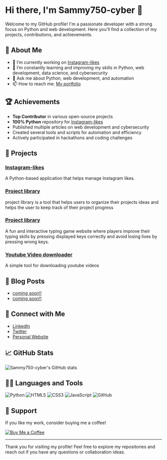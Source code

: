 # Hi there, I'm Sammy750-cyber 👋

Welcome to my GitHub profile! I'm a passionate developer with a strong focus on Python and web development. Here you'll find a collection of my projects, contributions, and achievements.

## 🚀 About Me

- 🔭 I’m currently working on [Instagram-likes](https://github.com/Sammy750-cyber/Instagram-likes)
- 🌱 I’m constantly learning and improving my skills in Python, web development, data science, and cybersecurity
- 💬 Ask me about Python, web development, and automation
- 📫 How to reach me: [My portfolio](https://portfolio-main-three-phi.vercel.app/)

## 🏆 Achievements

- **Top Contributor** in various open-source projects
- **100% Python** repository for [Instagram-likes](https://github.com/Sammy750-cyber/Instagram-likes)
- Published multiple articles on web development and cybersecurity
- Created several tools and scripts for automation and efficiency
- Actively participated in hackathons and coding challenges

## 📂 Projects

### [Instagram-likes](https://github.com/Sammy750-cyber/Instagram-likes)
A Python-based application that helps manage Instagram likes.

### [Project library](https://project-library-iota.vercel.app/)
   project library is a tool that helps users to organize their projects ideas and helps the user to keep track of their project 
   progress

### [Project library](https://keyboard-hero-pink.vercel.app/)
   A fun and interactive typing game website where players improve their typing skills by pressing displayed keys correctly and 
   avoid losing lives by pressing wrong keys.

### [Youtube Video downloader](https://github.com/Sammy750-cyber/YoutubeDL)
   A simple tool for downloading youtube videos

## 📜 Blog Posts

- [coming soon!!](https://link-to-blog-post)
- [coming soon!!](https://link-to-another-blog-post)

## 🔗 Connect with Me

- [LinkedIn](https://www.linkedin.com/in/sammy750-cyber/)
- [Twitter](https://x.com/sammy750-cyber)
- [Personal Website](https://portfolio-main-three-phi.vercel.app/)

## 📈 GitHub Stats

![Sammy750-cyber's GitHub stats](https://github-readme-stats.vercel.app/api?username=Sammy750-cyber&show_icons=true&theme=radical)

## 🧑‍💻 Languages and Tools

![Python](https://img.shields.io/badge/python-%2314354C.svg?style=for-the-badge&logo=python&logoColor=white)
![HTML5](https://img.shields.io/badge/html5-%23E34F26.svg?style=for-the-badge&logo=html5&logoColor=white)
![CSS3](https://img.shields.io/badge/css3-%231572B6.svg?style=for-the-badge&logo=css3&logoColor=white)
![JavaScript](https://img.shields.io/badge/javascript-%23323330.svg?style=for-the-badge&logo=javascript&logoColor=%23F7DF1E)
![GitHub](https://img.shields.io/badge/github-%23121011.svg?style=for-the-badge&logo=github&logoColor=white)

## 🤝 Support

If you like my work, consider buying me a coffee!

[![Buy Me a Coffee](https://img.shields.io/badge/Buy%20Me%20a%20Coffee-%23FFDD00.svg?style=for-the-badge&logo=buy-me-a-coffee&logoColor=black)](https://www.buymeacoffee.com/sammy750-cyber)

---

Thank you for visiting my profile! Feel free to explore my repositories and reach out if you have any questions or collaboration ideas.

